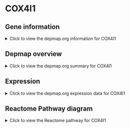 <h1>COX4I1</h1>

<h2>Gene information</h2>
<details>
  <summary>Click to view the depmap.org information for COX4I1</summary>
  <p><a href="https://depmap.org/portal/gene/COX4I1?tab=about" target="_BLANK">Open page in a new tab...</a></p>
  <iframe src="https://depmap.org/portal/gene/COX4I1?tab=about" style="border:none;width:100%;height:800px"></iframe>
</details>

<h2>Depmap overview</h2>
<details>
  <summary>Click to view the depmap.org summary for COX4I1</summary>
  <p><a href="https://depmap.org/portal/gene/COX4I1?tab=overview" target="_BLANK">Open page in a new tab...</a></p>
  <iframe src="https://depmap.org/portal/gene/COX4I1?tab=overview" style="border:none;width:100%;height:800px"></iframe>
</details>

<h2>Expression</h2>
<details>
  <summary>Click to view the depmap.org expression data for COX4I1</summary>
  <p><a href="https://depmap.org/portal/gene/COX4I1?tab=characterization" target="_BLANK">Open page in a new tab...</a></p>
  <iframe src="https://depmap.org/portal/gene/COX4I1?tab=characterization" style="border:none;width:100%;height:800px"></iframe>
</details>



<h2>Reactome Pathway diagram</h2>
<details>
  <summary>Click to view the Reactome pathway for COX4I1</summary>
  <p><a href="https://reactome.org/PathwayBrowser/#/R-HSA-611105" target="_BLANK">Open page in a new tab...</a></p>
  <p>Respiratory electron transport</p>
<iframe src="https://reactome.org/PathwayBrowser/#/R-HSA-611105" style="border:none;width:100%;height:800px"></iframe>
</details>



